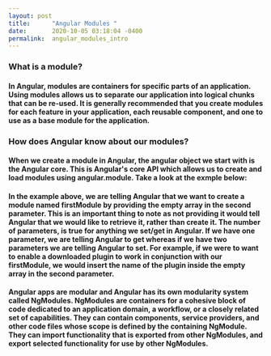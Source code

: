 ```yaml
---
layout: post
title:      "Angular Modules "
date:       2020-10-05 03:18:04 -0400
permalink:  angular_modules_intro
---
```


### What is a module? 

#### In Angular, modules are containers for specific parts of an application. Using modules allows us to separate our application into logical chunks that can be re-used. It is generally recommended that you create modules for each feature in your application, each reusable component, and one to use as a base module for the application. 

### How does Angular know about our modules? 
#### When we create a module in Angular, the angular object we start with is the Angular core. This is Angular's core API which allows us to create and load modules using angular.module. Take a look at the exmple below: 

<script src="https://gist.github.com/chrisbaptiste83/e30f80caad25fe190eea37b3430c9fa9.js"></script> 

#### In the example above, we are telling Angular that we want to create a module named firstModule by providing the empty array in the second parameter. This is an important thing to note as not providing it would tell Angular that we would like to retrieve it, rather than create it. The number of parameters, is true for anything we set/get in Angular. If we have one parameter, we are telling Angular to get whereas if we have two parameters we are telling Angular to set. For example, if we were to want to enable a downloaded plugin to work in conjunction with our firstModule, we would insert the name of the plugin inside the empty array in the second parameter. 


#### Angular apps are modular and Angular has its own modularity system called NgModules. NgModules are containers for a cohesive block of code dedicated to an application domain, a workflow, or a closely related set of capabilities. They can contain components, service providers, and other code files whose scope is defined by the containing NgModule. They can import functionality that is exported from other NgModules, and export selected functionality for use by other NgModules.


